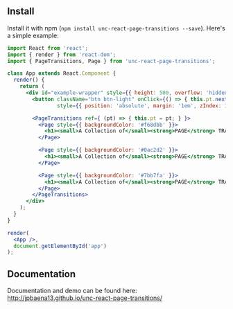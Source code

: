## Install

Install it with npm (`npm install unc-react-page-transitions --save`). Here's a simple example:

```jsx
import React from 'react';
import { render } from 'react-dom';
import { PageTransitions, Page } from 'unc-react-page-transitions';

class App extends React.Component {
  render() {
    return (
      <div id="example-wrapper" style={{ height: 500, overflow: 'hidden' }}>
        <button className="btn btn-light" onClick={() => { this.pt.nextPage(); }} 
                style={{ position: 'absolute', margin: '1em', zIndex: 10 }}>Next Page</button>

        <PageTransitions ref={ (pt) => { this.pt = pt; } }>
          <Page style={{ backgroundColor: '#f68dbb' }}>
            <h1><small>A Collection of</small><strong>PAGE</strong> TRANSITIONS</h1>
          </Page>

          <Page style={{ backgroundColor: '#0ac2d2' }}>
            <h1><small>A Collection of</small><strong>PAGE</strong> TRANSITIONS</h1>
          </Page>

          <Page style={{ backgroundColor: '#7bb7fa' }}>
            <h1><small>A Collection of</small><strong>PAGE</strong> TRANSITIONS</h1>
          </Page>
        </PageTransitions>
      </div>
    );
  }
}

render(
  <App />,
  document.getElementById('app')
);
```

## Documentation

Documentation and demo can be found here: http://jpbaena13.github.io/unc-react-page-transitions/